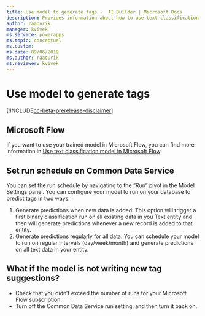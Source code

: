 ```yaml
---
title: Use model to generate tags -  AI Builder | Microsoft Docs
description: Provides information about how to use text classification model–generated tags, and some troubleshooting information
author: raaourik 
manager: kvivek
ms.service: powerapps
ms.topic: conceptual
ms.custom: 
ms.date: 09/06/2019
ms.author: raaourik 
ms.reviewer: kvivek
---
```


# Use model to generate tags

[!INCLUDE[cc-beta-prerelease-disclaimer](./includes/cc-beta-prerelease-disclaimer.md)]

## Microsoft Flow

If you want to use your trained model in Microsoft Flow, you can find more information in [Use text classification model in Microsoft Flow](text-classification-model-in-flow.md).

## Set run schedule on Common Data Service

You can set the run schedule by navigating to the “Run” pivot in the Model Settings panel. You can configure your model to run on your database to predict tags in two ways:
1.	Generate predictions when new data is added:
This option will trigger a first binary classification run on all existing data in you Text entity and then will generate predictions whenever a new record is added to that entity.
2.	Generate predictions regularly for all data:
You can schedule your model to run on regular intervals (day/week/month) and generate predictions on all text data in your entity. 


## What if the model is not writing new tag suggestions? 

 - Check that you didn’t exceed the number of runs for your Microsoft Flow subscription.
 - Turn off the Common Data Service run setting, and then turn it back on.
